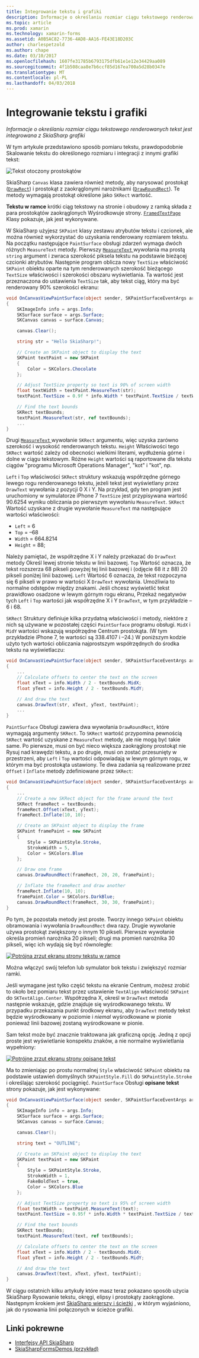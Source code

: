 ```yaml
---
title: Integrowanie tekstu i grafiki
description: Informacje o określaniu rozmiar ciągu tekstowego renderowanych tekst jest integrowana z SkiaSharp grafiki
ms.topic: article
ms.prod: xamarin
ms.technology: xamarin-forms
ms.assetid: A0B5AC82-7736-4AD8-AA16-FE43E18D203C
author: charlespetzold
ms.author: chape
ms.date: 03/10/2017
ms.openlocfilehash: 1607fe31785b6793175dfb61e1e12e34429aa089
ms.sourcegitcommit: 4f1b508caa8e7b6ccf85d167ea700a5d28b0347e
ms.translationtype: MT
ms.contentlocale: pl-PL
ms.lasthandoff: 04/03/2018
---
```

# <a name="integrating-text-and-graphics"></a>Integrowanie tekstu i grafiki

_Informacje o określaniu rozmiar ciągu tekstowego renderowanych tekst jest integrowana z SkiaSharp grafiki_

W tym artykule przedstawiono sposób pomiaru tekstu, prawdopodobnie Skalowanie tekstu do określonego rozmiaru i integracji z innymi grafiki tekst:

![](text-images/textandgraphicsexample.png "Tekst otoczony prostokątów")

SkiaSharp `Canvas` klasa zawiera również metody, aby narysować prostokąt ([`DrawRect`](https://developer.xamarin.com/api/member/SkiaSharp.SKCanvas.DrawRect/p/SkiaSharp.SKRect/SkiaSharp.SKPaint/)) i prostokąt z zaokrąglonymi narożnikami ([`DrawRoundRect`](https://developer.xamarin.com/api/member/SkiaSharp.SKCanvas.DrawRoundRect/p/SkiaSharp.SKRect/System.Single/System.Single/SkiaSharp.SKPaint/)). Te metody wymagają prostokąt określone jako `SKRect` wartość.

**Tekstu w ramce** krótki ciąg tekstowy na stronie i obudowy z ramką składa z para prostokątów zaokrąglonych Wyśrodkowuje strony. [ `FramedTextPage` ](https://github.com/xamarin/xamarin-forms-samples/blob/master/SkiaSharpForms/SkiaSharpFormsDemos/SkiaSharpFormsDemos/SkiaSharpFormsDemos/Basics/FramedTextPage.cs) Klasy pokazuje, jak jest wykonywane.

W SkiaSharp użyjesz `SKPaint` klasy zestawu atrybutów tekstu i czcionek, ale można również wykorzystać do uzyskania renderowany rozmiarem tekstu. Na początku następujące `PaintSurface` obsługi zdarzeń wymaga dwóch różnych `MeasureText` metody. Pierwszy [ `MeasureText` ](https://developer.xamarin.com/api/member/SkiaSharp.SKPaint.MeasureText/p/System.String/) wywołania ma prostą `string` argument i zwraca szerokość piksela tekstu na podstawie bieżącej czcionki atrybutów. Następnie program oblicza nowy `TextSize` właściwość `SKPaint` obiektu oparte na tym renderowanych szerokość bieżącego `TextSize` właściwości i szerokości obszaru wyświetlania. Ta wartość jest przeznaczona do ustawienia `TextSize` tak, aby tekst ciąg, który ma być renderowany 90% szerokości ekranu:

```csharp
void OnCanvasViewPaintSurface(object sender, SKPaintSurfaceEventArgs args)
{
    SKImageInfo info = args.Info;
    SKSurface surface = args.Surface;
    SKCanvas canvas = surface.Canvas;

    canvas.Clear();

    string str = "Hello SkiaSharp!";

    // Create an SKPaint object to display the text
    SKPaint textPaint = new SKPaint
    {
        Color = SKColors.Chocolate
    };

    // Adjust TextSize property so text is 90% of screen width
    float textWidth = textPaint.MeasureText(str);
    textPaint.TextSize = 0.9f * info.Width * textPaint.TextSize / textWidth;

    // Find the text bounds
    SKRect textBounds;
    textPaint.MeasureText(str, ref textBounds);
    ...
}
```

Drugi [ `MeasureText` ](https://developer.xamarin.com/api/member/SkiaSharp.SKPaint.MeasureText/p/System.String/SkiaSharp.SKRect@/) wywołanie `SKRect` argumentu, więc uzyska zarówno szerokość i wysokość renderowanych tekstu. `Height` Właściwości tego `SKRect` wartość zależy od obecności wielkimi literami, wydłużenia górne i dolne w ciągu tekstowym. Różne `Height` wartości są raportowane dla tekstu ciągów "programu Microsoft Operations Manager", "kot" i "kot", np.

`Left` i `Top` właściwości `SKRect` struktury wskazują współrzędne górnego lewego rogu renderowanego tekstu, jeżeli tekst jest wyświetlany przez `DrawText` wywołania z pozycji 0 X i Y. Na przykład, gdy ten program jest uruchomiony w symulatorze iPhone 7 `TextSize` jest przypisywana wartość 90.6254 wyniku obliczania po pierwszym wywołaniu `MeasureText`. `SKRect` Wartość uzyskane z drugie wywołanie `MeasureText` ma następujące wartości właściwości:

- `Left` = 6
- `Top` = &ndash;68
- `Width` = 664.8214
- `Height` = 88;

Należy pamiętać, że współrzędne X i Y należy przekazać do `DrawText` metody Określ lewej stronie tekstu w linii bazowej. `Top` Wartość oznacza, że tekst rozszerza 68 pikseli powyżej tej linii bazowej i (odjęcie 68 it z 88) 20 pikseli poniżej linii bazowej. `Left` Wartość 6 oznacza, że tekst rozpoczyna się 6 pikseli w prawo w wartości X `DrawText` wywołania. Umożliwia to normalne odstępów między znakami. Jeśli chcesz wyświetlić tekst prawidłowo osadzone w lewym górnym rogu ekranu, Przekaż negatywów tych `Left` i `Top` wartości jak współrzędne X i Y `DrawText`, w tym przykładzie &ndash;6 i 68.

`SKRect` Struktury definiuje kilka przydatną właściwości i metody, niektóre z nich są używane w pozostałej części `PaintSurface` programu obsługi. `MidX` i `MidY` wartości wskazują współrzędne Centrum prostokąta. (W tym przykładzie iPhone 7, te wartości są 338.4107 i &ndash;24.) W poniższym kodzie użyto tych wartości obliczania najprostszym współrzędnych do środka tekstu na wyświetlaczu:

```csharp
void OnCanvasViewPaintSurface(object sender, SKPaintSurfaceEventArgs args)
{
    ...
    // Calculate offsets to center the text on the screen
    float xText = info.Width / 2 - textBounds.MidX;
    float yText = info.Height / 2 - textBounds.MidY;

    // And draw the text
    canvas.DrawText(str, xText, yText, textPaint);
    ...
}
```

`PaintSurface` Obsługi zawiera dwa wywołania `DrawRoundRect`, które wymagają argumenty `SKRect`. To `SKRect` wartość przypomina pewnością `SKRect` wartość uzyskane z `MeasureText` metody, ale nie mogą być takie same. Po pierwsze, musi on być nieco większa zaokrąglony prostokąt nie Rysuj nad krawędzi tekstu, a po drugie, musi on zostać przesunięty w przestrzeni, aby `Left` i `Top` wartości odpowiadają w lewym górnym rogu, w którym ma być prostokąta ustawiony. Te dwa zadania są realizowane przez `Offset` i `Inflate` metody zdefiniowane przez `SKRect`:

```csharp
void OnCanvasViewPaintSurface(object sender, SKPaintSurfaceEventArgs args)
{
    ...
    // Create a new SKRect object for the frame around the text
    SKRect frameRect = textBounds;
    frameRect.Offset(xText, yText);
    frameRect.Inflate(10, 10);

    // Create an SKPaint object to display the frame
    SKPaint framePaint = new SKPaint
    {
        Style = SKPaintStyle.Stroke,
        StrokeWidth = 5,
        Color = SKColors.Blue
    };

    // Draw one frame
    canvas.DrawRoundRect(frameRect, 20, 20, framePaint);

    // Inflate the frameRect and draw another
    frameRect.Inflate(10, 10);
    framePaint.Color = SKColors.DarkBlue;
    canvas.DrawRoundRect(frameRect, 30, 30, framePaint);
}
```

Po tym, że pozostała metody jest proste. Tworzy innego `SKPaint` obiektu obramowania i wywołania `DrawRoundRect` dwa razy. Drugie wywołanie używa prostokąt zwiększony o innym 10 pikseli. Pierwsze wywołanie określa promień narożnika 20 pikseli; drugi ma promień narożnika 30 pikseli, więc ich wydają się być równoległe:

 [![](text-images/framedtext-small.png "Potrójna zrzut ekranu strony tekstu w ramce")](text-images/framedtext-large.png#lightbox "Potrójna zrzut ekranu strony tekstu w ramce")

Można włączyć swój telefon lub symulator bok tekstu i zwiększyć rozmiar ramki.

Jeśli wymagane jest tylko część tekstu na ekranie Centrum, możesz zrobić to około bez pomiaru tekst przez ustawienie `TextAlign` właściwość `SKPaint` do `SKTextAlign.Center`. Współrzędna X, określ w `DrawText` metoda następnie wskazuje, gdzie znajduje się wyśrodkowanego tekstu. W przypadku przekazania punkt środkowy ekranu, aby `DrawText` metody tekst będzie wyśrodkowany w poziomie i *niemal* wyśrodkowane w pionie ponieważ linii bazowej zostaną wyśrodkowane w pionie.

Sam tekst może być znacznie traktowana jak graficzną opcję. Jedną z opcji proste jest wyświetlanie konspektu znaków, a nie normalne wyświetlania wypełniony:

[![](text-images/outlinedtext-small.png "Potrójne zrzut ekranu strony opisane tekst")](text-images/outlinedtext-large.png#lightbox "potrójne zrzut ekranu strony opisane tekstu")

Ma to zmieniając po prostu normalnej `Style` właściwość `SKPaint` obiektu na podstawie ustawień domyślnych `SKPaintStyle.Fill` do `SKPaintStyle.Stroke` i określając szerokość pociągnięć. `PaintSurface` Obsługi **opisane tekst** strony pokazuje, jak jest wykonywane:

```csharp
void OnCanvasViewPaintSurface(object sender, SKPaintSurfaceEventArgs args)
{
    SKImageInfo info = args.Info;
    SKSurface surface = args.Surface;
    SKCanvas canvas = surface.Canvas;

    canvas.Clear();

    string text = "OUTLINE";

    // Create an SKPaint object to display the text
    SKPaint textPaint = new SKPaint
    {
        Style = SKPaintStyle.Stroke,
        StrokeWidth = 1,
        FakeBoldText = true,
        Color = SKColors.Blue
    };

    // Adjust TextSize property so text is 95% of screen width
    float textWidth = textPaint.MeasureText(text);
    textPaint.TextSize = 0.95f * info.Width * textPaint.TextSize / textWidth;

    // Find the text bounds
    SKRect textBounds;
    textPaint.MeasureText(text, ref textBounds);

    // Calculate offsets to center the text on the screen
    float xText = info.Width / 2 - textBounds.MidX;
    float yText = info.Height / 2 - textBounds.MidY;

    // And draw the text
    canvas.DrawText(text, xText, yText, textPaint);
}
```

 W ciągu ostatnich kilku artykuły które masz teraz pokazano sposób użycia SkiaSharp Rysowanie tekstu, okręgi, elipsy i prostokąty zaokrąglone. Następnym krokiem jest [SkiaSharp wierszy i ścieżki](~/xamarin-forms/user-interface/graphics/skiasharp/paths/paths.md) , w którym wyjaśniono, jak do rysowania linii połączonych w ścieżce grafiki.


## <a name="related-links"></a>Linki pokrewne

- [Interfejsy API SkiaSharp](https://developer.xamarin.com/api/root/SkiaSharp/)
- [SkiaSharpFormsDemos (przykład)](https://developer.xamarin.com/samples/xamarin-forms/SkiaSharpForms/Demos/)
